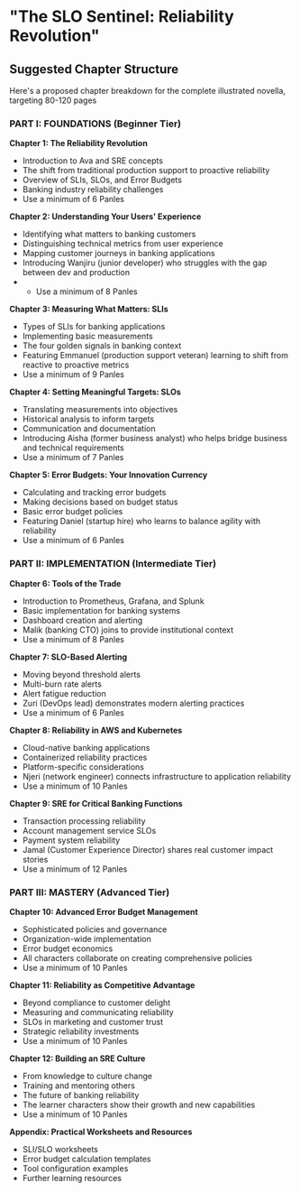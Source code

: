 # "The SLO Sentinel: Reliability Revolution"
## Suggested Chapter Structure

Here's a proposed chapter breakdown for the complete illustrated novella, targeting 80-120 pages

### PART I: FOUNDATIONS (Beginner Tier)

**Chapter 1: The Reliability Revolution** 
- Introduction to Ava and SRE concepts
- The shift from traditional production support to proactive reliability
- Overview of SLIs, SLOs, and Error Budgets
- Banking industry reliability challenges
- Use a minimum of 6 Panles

**Chapter 2: Understanding Your Users' Experience**
- Identifying what matters to banking customers
- Distinguishing technical metrics from user experience
- Mapping customer journeys in banking applications
- Introducing Wanjiru (junior developer) who struggles with the gap between dev and production
- - Use a minimum of 8 Panles

**Chapter 3: Measuring What Matters: SLIs**
- Types of SLIs for banking applications
- Implementing basic measurements
- The four golden signals in banking context
- Featuring Emmanuel (production support veteran) learning to shift from reactive to proactive metrics
- Use a minimum of 9 Panles

**Chapter 4: Setting Meaningful Targets: SLOs**
- Translating measurements into objectives
- Historical analysis to inform targets
- Communication and documentation
- Introducing Aisha (former business analyst) who helps bridge business and technical requirements
- Use a minimum of 7 Panles

**Chapter 5: Error Budgets: Your Innovation Currency**
- Calculating and tracking error budgets
- Making decisions based on budget status
- Basic error budget policies
- Featuring Daniel (startup hire) who learns to balance agility with reliability
- Use a minimum of 6 Panles

### PART II: IMPLEMENTATION (Intermediate Tier)

**Chapter 6: Tools of the Trade**
- Introduction to Prometheus, Grafana, and Splunk
- Basic implementation for banking systems
- Dashboard creation and alerting
- Malik (banking CTO) joins to provide institutional context
- Use a minimum of 8 Panles

**Chapter 7: SLO-Based Alerting**
- Moving beyond threshold alerts
- Multi-burn rate alerts
- Alert fatigue reduction
- Zuri (DevOps lead) demonstrates modern alerting practices
- Use a minimum of 6 Panles

**Chapter 8: Reliability in AWS and Kubernetes**
- Cloud-native banking applications
- Containerized reliability practices
- Platform-specific considerations
- Njeri (network engineer) connects infrastructure to application reliability
- Use a minimum of 10 Panles

**Chapter 9: SRE for Critical Banking Functions**
- Transaction processing reliability
- Account management service SLOs
- Payment system reliability
- Jamal (Customer Experience Director) shares real customer impact stories
- Use a minimum of 12 Panles

### PART III: MASTERY (Advanced Tier)

**Chapter 10: Advanced Error Budget Management** 
- Sophisticated policies and governance
- Organization-wide implementation
- Error budget economics
- All characters collaborate on creating comprehensive policies
- Use a minimum of 10 Panles

**Chapter 11: Reliability as Competitive Advantage**
- Beyond compliance to customer delight
- Measuring and communicating reliability
- SLOs in marketing and customer trust
- Strategic reliability investments
- Use a minimum of 10 Panles

**Chapter 12: Building an SRE Culture**
- From knowledge to culture change
- Training and mentoring others
- The future of banking reliability
- The learner characters show their growth and new capabilities
- Use a minimum of 10 Panles

**Appendix: Practical Worksheets and Resources** 
- SLI/SLO worksheets
- Error budget calculation templates
- Tool configuration examples
- Further learning resources
